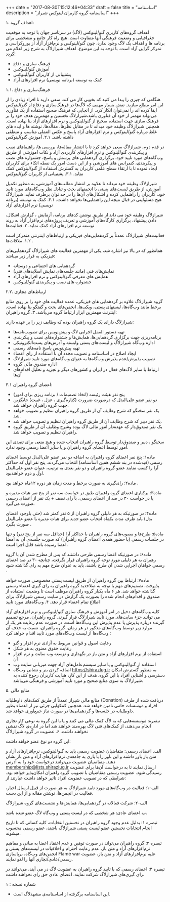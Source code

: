 +++
date = "2017-08-30T15:12:46+04:33"
draft = false
title = "اساسنامه"
description = "اساسنامه گروه کاربران لینوکس شیراز"
+++

۱. اهداف گروه:

اهداف گروه‌های کاربری گنو/لینوکس (لاگ) در سرتاسر جهان با توجه به موقعیت جغرافیایی و وضعیت فرهنگی آنها متفاوت است. هیچ راه کار جامع و مشخصی برای برنامه ها و اهداف یک لاگ وجود ندارد، چون گنو/لینوکس و نرم‌افزار آزاد از بوروکراسی و تمرکز گرایی آزاد است. با توجه به این موضوع، اهداف شیرازلاگ به شرح زیر اعلام می گردد:

- فرهنگ سازی و دفاع
- آموزش گنو/لینوکس
- پشتیبانی از کاربران گنو/لینوکس
- کمک به توسعه (برنامه نویسی) نرم افزارهای آزاد

۱.۱. فرهنگ‌سازی و دفاع

هنگامی که چیزی را پیدا می کنید که بخوبی کار می کند، سعی دارید تا افراد زیادی را از این امر مطلع سازید. نقش بسیار مهمی که لاگ‌ها در فرهنگ‌سازی و دفاع از گنو/لینوکس ایفا کرده اند را نمی‌توان انکار کرد. از آنجایی که فرهنگ صحیح استفاده از یک فناوری می‌تواند مهمتر از خود آن فناوری باشد،شیرازلاگ نخستین و مهمترین هدف خود را بر فرهنگ سازی جهت استفاده صحیح از گنو/لینوکس و نرم افزارهای آزاد بنا نهاده است. همچنین شیرازلاگ وظیفه خود میداند تا در مقابل نظرها، مقاله‌ها، نوشته ها و ایده های غلط درباره گنو/لینوکس و نرم افزارهای آزاد پاسخ و عکس العملی مناسب و منطقی داشته باشد.
۲.۱. آموزش گنو/لینوکس

در قدم دوم، شیرازلاگ سعی خواهد کرد تا با انتشار مقاله‌ها، بررسی ها، راهنماهای نصب و پیکربندی گنو/لینوکس و نرم افزارهای کاربردی آزاد و نکات آموزشی از طریق وب‌گاه‌های مورد تایید خود، برگزاری گردهمایی های پرسش و پاسخ، جشنواره های نصب و پیکربندی، کنفرانس های آموزشی و از این دست امور یک نقطه اتکاء برای کاربران ایجاد نموده تا با ارتقاء سطح علمی کاربران به گسترش استفاده از گنو/لینوکس کمک نماید.
۳.۱. پشتیبانی از کاربران گنو/لینوکس

شیرازلاگ وظیفه خود میداند تا علاوه بر انتشار مطلب‌های آموزشی، به منظور تکمیل آموزش، از طریق لیست‌های پستی یا انجمنهای بحث و تبادل نظر وب‌گاه‌های مورد تایید خود، کاربران را راهنمایی کرده و اشکال‌های آن‌ها را در حد توان برطرف نماید. شیرازلاگ هیج مسئولیتی در قبال نتیجه این راهنمایی‌ها نخواهد داشت.
۴.۱. کمک به توسعه (برنامه نویسی) نرم افزارهای آزاد

شیرازلاگ وظیفه خود می داند از طریق نوشتن کدهای برنامه، آزمایش ، گزارش اشکال، دادن پیشنهاد، برگزاری کارگاه‌های آموزشی و تعریف پروژه‌های نرم‌افزار آزاد به روند توسعه نرم افزارهای آزاد کمک نماید.
۲. فعالیت‌ها

فعالیت‌های شیرازلاگ عمدتاً بر گردهمایی‌های فیزیکی و ارتباط‌های اینترنتی متمرکز است .
۱.۲. ملاقات‌ها

همانطور که در بالا نیز اشاره شد، یکی از مهمترین فعالیت های شیرازلاگ گردهمایی‌های فیزیکی به قرار زیر میباشد:

- گردهمایی های اجتماعی و دوستانه
- نمایش‌های فنی (مانند جلسه‌های نمایش اسلایدهای فنی)
- همایش های معرفی گنو/لینوکس و نرم افزارهای آزاد
- جشنواره های نصب و پیکربندی گنو/لینوکس

۲.۲. ارتباط‌های مجازی

گروه شیرازلاگ علاوه بر گردهمایی های فیزیکی، عمده فعالیت های خود را بر روی منابع برخط مانند وب‌گاه‌ها، لیستهای پستی، ویکی‌ها، انجمن‌های بحث و گفتگو بنا نهاده است. اینترنت مهمترین ابزار ارتباط گروه می‌باشد.
۳. گروه راهبران‌:

شیرازلاگ دارای یک گروه راهبران بوده که وظایف زیر را بر عهده دارند:

- تهیه دستور العمل اجرایی لاگ و پیش‌نویس برای تصویب‌نامه‌ها
- برنامه‌ریزی جهت برگزاری گردهمایی‌ها، همایش‌ها و جشنواره‌های نصب و پیکربندی
- اداره وب‌گاه شیرازلاگ و لیست‌های پستی وابسته و آدرس‌های پست‌الکترونیکی
- تهیه پیش‌نویس پاسخِ نامه‌های رسمی
- ایجاد اصلاح در اساسنامه و تصویب مجدد آن با استفاده از رای اعضاء
- تصویب پذیرش/عدم پذیرش وب‌گاه‌ها به عنوان وب‌گاه‌های مورد تایید شیرازلاگ
- اداره صندوق مالی گروه
- ارتباط با سایر لاگ‌های فعال در ایران و کشورهای دیگر و تجزیه و تحلیل اقدام‌های آن‌ها

۳.۱ اعضای گروه راهبران:

- پنج نفر هیئت رئیسه (اتخاذ تصمیمات / برنامه ریزی برای امور)
- دو نفر عضو علی‌البدل‌ که درصورت ضرورت (کناره‌گیری ، عزل ، غیبت) جایگزین جهت گروه راهبران خواهد شد.
- یک نفر سخنگو که شرح وظایف آن از طریق گروه راهبران تنظیم و تصویب خواهد شد‌‌‌‌.
- یک نفر دبیر که شرح وظایف آن از طریق گروه راهبران تنظیم و تصویب خواهد شد‌.
- یک نفر صندوق‌دار که عهده‌دار امور مالی لاگ بوده وشرح وظایف آن از طریق گروه راهبران تنظیم و تصویب خواهد شد‌.

سخنگو ، دبیر و صندوق‌دار توسط گروه راهبران اتنخاب شده و هیچ منعی برای تصدی این امور توسط اعضای گروه راهبران و یا سایر اعضا رسمی وجود ندارد.

ماده۱: پنج نفر اعضای گروه راهبران به اضافه دو نفر عضو علی‌البدل توسط اعضای رسمی (قیدشده در بند ششم همین اساسنامه) انتخاب می‌گردند. پنج نفر اول که حداکثر آرا را کسب نمایند عضو گروه راهبران و دو نفر بعدی به ترتیب، عنوان عضو علی‌البدل اول و دوم خواهندبود.

ماده۲: رای‌گیری به صورت برخط و مدت زمان هر دوره ۱۲ماه خواهد بود .

ماده۳: برکناری اعضای گروه راهبران طبق در خواست سه نفر از پنج نفر هیات مدیره و یا در خواست ۳۰ در صد از اعضای رسمی، با رای نصف + یک نفر از اعضای رسمی صورت می‌گیرد‌.

ماده۴: در صورتیکه به هر دلیلی گروه راهبران از ۵ نفر کمتر شد (حتی باوجود اعضای بدل) باید ظرف مدت یکماه انتخاب عضو جدید برای هیات مدیره یا عضو علی‌البدل صورت بگیرد .

ماده۵: طرح‌ها و مصوبه‌های گروه راهبران با حداکثر آرا (حداقل سه نفر از پنج نفر) و تنها در جلسات رسمی (با حضور همه‌ی اعضای گروه راهبران) که صورت جلسه‌ی آن به امضا اعضا رسیده باشد قابل اجرا است‌.

ماده۶: در صورتیکه اعضا رسمی طرحی داشتند که پس از مطرح شدن آن با گروه رهبران به هر دلیلی مورد توجه گروه راهبران قرار نگرفت، چنانچه ۳۰ در صد اعضای رسمی خواهان اجرایی شدن آن طرح باشند، باید به عنوان طرح مهم به رای گذاشته شود .

ماده۷: ارتباط بین گروه راهبران از طریق لیست پستی مخصوصی صورت خواهد پذیرفت. تصمیم‌های مهم با توجه به صلاحدید گروه راهبران به رای گیری اعضاء رسمی گذاشته خواهد شد. هر ۶ ماه یکبار گروه راهبران موظف است تا وضعیت استفاده از صندوق و اقدام‌های انجام شده را بصورت یک گزارش در سایت رسمی شیرازلاگ برای اطلاع تمام اعضاء قرار دهد.
۴. وب‌گاه‌های مورد تایید

کلیه وب‌گاه‌های دخیل در امر آموزش و فرهنگ سازی گنو/لینوکس و نرم افزارهای آزاد می توانند جزء سایت‌های مورد تایید شیرازلاگ قرار گیرند. گروه راهبران، مرجع تصمیم گیرنده درباره پذیرش یا عدم پذیرش این وب‌گاه‌ها است. در صورت عدم رعایت هر یک از موارد زیر توسط وب‌گاه‌های مذکور در هر زمان، گروه راهبران، نسبت به حذف آن وب‌گاه‌‌ها از لیست وب‌گاه‌های مورد تایید اقدام خواهد کرد :

- رعایت اصول و قوانین مربوط به آزادی نرم افزار و گنو
- رعایت حقوق معنوی به هر شکل
- استفاده از نرم افزارهای آزاد و متن باز در نگهداری و توسعه وب سایت و نرم افزار آن
- استفاده از گنو/لینوکس و یا سایر سیستم‌عامل‌های آزاد جهت میزبانی سایت وب
- اضافه کردن بنر و نشانی وب‌گاه https://shirazlug.ir به منظور گسترش امکان دسترسی و آشنایی افراد با این گروه. هدف از این کار، هدایت کاربران رجوع کننده به شیرازلاگ به سوی منابع صحیح و مورد تایید آموزشی و فرهنگی می‌باشد.

۵. منابع مالی

منابع مالی شیراز عمدتاً از طریق کمک‌های داوطلبانه (Donation) دریافت شده از طرف افراد و موسسات حامی تامین خواهد شد. همچنین کمکهایی جزئی نیز از اعضاء بطور داوطلبانه در جلسه‌ها و گردهمایی‌ها در صورت نیاز جمع‌آوری خواهد شد.

تبصره: موسسه‌هایی که به لاگ کمک مالی می کنند و یا با این گروه به نوعی کار تجاری انجام می‌دهند، از کمک‌های فنی لاگ بهره‌مند خواهند شد اما در اداره‌ی لاگ نقشی نخواهند داشت.
۶. عضویت در گروه شیرازلاگ

این گروه دو نوع عضو خواهد داشت:

الف. اعضای رسمی: متقاضیان عضویت رسمی باید به گنو/لینوکس، نرم‌افزارهای آزاد و متن باز باور داشته و این باور را با یاری به جامعه‌ی نرم‌افزارهای آزاد و متن باز نشان دهند. متقاضیان عضویت می‌توانند درخواست خود را به آدرس membership@lists.shirazlug.ir ارسال نمایند تا به درخواست آن‌ها برای عضویت رسیدگی شود. عضویت رسمی متقاضیان با تصویب گروه راهبران امکان‌پذیر خواهد بود. شرایطی که در تصویب عضویت افراد تاثیر خواهد داشت عبارتند از:

الف-۱: فعالیت در وب‌گاه‌های مورد تایید شیرازلاگ به هر صورت از قبیل ارسال اخبار، فعالیت در انجمن‌ها، نوشتن مقاله و از این دست.

الف-۲: شرکت فعالانه در گردهمایی‌ها، همایش‌ها و نشست‌های گروه شیرازلاگ

ب.اعضای عادی: هر شخصی که در لیست پستی و وب‌گاه لاگ عضو شده باشد.

تبصره ۱: بدلیل عدم وجود گروه راهبران در نخستین انتخابات، کلیه کسانی که تا تاریخ انجام انتخابات نخستین عضو لیست پستی شیرازلاگ باشند، عضو رسمی محسوب میشوند.

تبصره ۲: گروه راهبران می‌تواند در صورت توهین و عدم اعتقاد اعضا به مبانی و مفاهیم نرم‌افزارهای آزاد و متن باز، عدم رعایت احترام و اخلاقیات در لیست‌های پستی و انجمن‌های وب‌گاه، برپاسازی Flame war علیه نرم‌افزارهای آزاد و متن باز، عضویت رسمی/عادی/تجاری آنها را لغو نمایند.

تبصره ۳: اعضای رسمی که با تایید گروه راهبران به عضویت لاگ در می آیند، می‌توانند در رای گیری‌های شیرازلاگ شرکت نمایند. اعضای عادی حق رای نخواهند داشت.

شماره نسخه : ۱

- این اساسنامه برگرفته از اساسنامه‌ی مشهدلاگ است.
